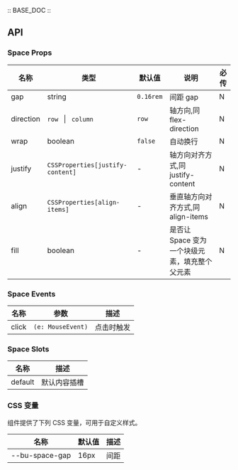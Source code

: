 :: BASE_DOC ::

## API

### Space Props

| 名称      | 类型                             | 默认值    | 说明                                          | 必传 |
| --------- | -------------------------------- | --------- | --------------------------------------------- | ---- |
| gap       | string                           | `0.16rem` | 间距 gap                                      | N    |
| direction | `row ` &#124; ` column`          | `row`     | 轴方向,同 flex-direction                      | N    |
| wrap      | boolean                          | `false`   | 自动换行                                      | N    |
| justify   | `CSSProperties[justify-content]` | -         | 轴方向对齐方式,同 justify-content             | N    |
| align     | `CSSProperties[align-items]`     | -         | 垂直轴方向对齐方式,同 align-items             | N    |
| fill      | boolean                          | -         | 是否让 Space 变为一个块级元素，填充整个父元素 | N    |

### Space Events

| 名称  | 参数              | 描述       |
| ----- | ----------------- | ---------- |
| click | `(e: MouseEvent)` | 点击时触发 |

### Space Slots

| 名称    | 描述         |
| ------- | ------------ |
| default | 默认内容插槽 |

### CSS 变量

组件提供了下列 CSS 变量，可用于自定义样式。

| 名称           | 默认值 | 描述 |
| -------------- | ------ | ---- |
| --bu-space-gap | 16px   | 间距 |
